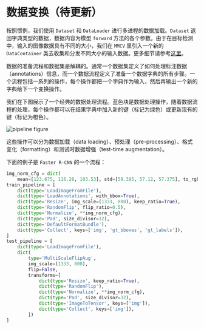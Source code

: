 # 数据变换（待更新）

按照惯例，我们使用 `Dataset` 和 `DataLoader` 进行多进程的数据加载。`Dataset` 返回字典类型的数据，数据内容为模型 `forward` 方法的各个参数。由于在目标检测中，输入的图像数据具有不同的大小，我们在 `MMCV` 里引入一个新的 `DataContainer` 类去收集和分发不同大小的输入数据。更多细节请参考[这里](https://github.com/open-mmlab/mmcv/blob/master/mmcv/parallel/data_container.py)。

数据的准备流程和数据集是解耦的。通常一个数据集定义了如何处理标注数据（annotations）信息，而一个数据流程定义了准备一个数据字典的所有步骤。一个流程包括一系列的操作，每个操作都把一个字典作为输入，然后再输出一个新的字典给下一个变换操作。

我们在下图展示了一个经典的数据处理流程。蓝色块是数据处理操作，随着数据流程的处理，每个操作都可以在结果字典中加入新的键（标记为绿色）或更新现有的键（标记为橙色）。

![pipeline figure](../../../resources/data_pipeline.png)

这些操作可以分为数据加载（data loading）、预处理（pre-processing）、格式变化（formatting）和测试时数据增强（test-time augmentation）。

下面的例子是 `Faster R-CNN` 的一个流程：

```python
img_norm_cfg = dict(
    mean=[123.675, 116.28, 103.53], std=[58.395, 57.12, 57.375], to_rgb=True)
train_pipeline = [
    dict(type='LoadImageFromFile'),
    dict(type='LoadAnnotations', with_bbox=True),
    dict(type='Resize', img_scale=(1333, 800), keep_ratio=True),
    dict(type='RandomFlip', flip_ratio=0.5),
    dict(type='Normalize', **img_norm_cfg),
    dict(type='Pad', size_divisor=32),
    dict(type='DefaultFormatBundle'),
    dict(type='Collect', keys=['img', 'gt_bboxes', 'gt_labels']),
]
test_pipeline = [
    dict(type='LoadImageFromFile'),
    dict(
        type='MultiScaleFlipAug',
        img_scale=(1333, 800),
        flip=False,
        transforms=[
            dict(type='Resize', keep_ratio=True),
            dict(type='RandomFlip'),
            dict(type='Normalize', **img_norm_cfg),
            dict(type='Pad', size_divisor=32),
            dict(type='ImageToTensor', keys=['img']),
            dict(type='Collect', keys=['img']),
        ])
]
```
